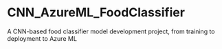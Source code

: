 # CNN_AzureML_FoodClassifier
A CNN-based food classifier model development project, from training to deployment to Azure ML
